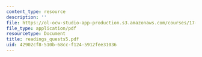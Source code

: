 ```yaml
---
content_type: resource
description: ''
file: https://ol-ocw-studio-app-production.s3.amazonaws.com/courses/17-037-american-political-thought-spring-2004/42902cf8510b68ccf1245912fee31036_readings_quests5.pdf
file_type: application/pdf
resourcetype: Document
title: readings_quests5.pdf
uid: 42902cf8-510b-68cc-f124-5912fee31036
---
```

